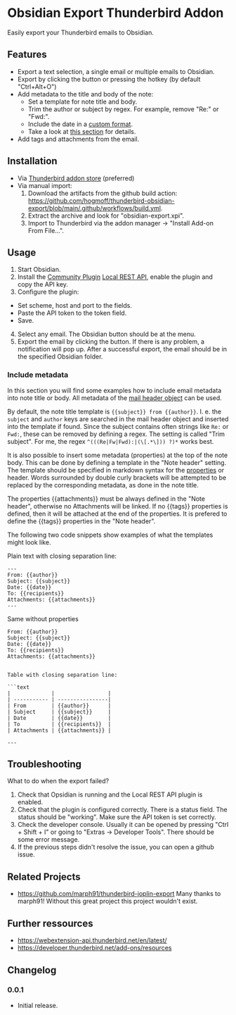 # Obsidian Export Thunderbird Addon

Easily export your Thunderbird emails to Obsidian.


## Features

- Export a text selection, a single email or multiple emails to Obsidian.
- Export by clicking the button or pressing the hotkey (by default "Ctrl+Alt+O")
- Add metadata to the title and body of the note:
  - Set a template for note title and body.
  - Trim the author or subject by regex. For example, remove "Re:" or "Fwd:".
  - Include the date in a [custom format](https://moment.github.io/luxon/#/formatting?id=table-of-tokens).
  - Take a look at [this section](#include-metadata) for details.
- Add tags and attachments from the email.

## Installation

- Via [Thunderbird addon store](https://addons.thunderbird.net/en/thunderbird/addon/obsidian-export/) (preferred)
- Via manual import:
  1. Download the artifacts from the github build action: <https://github.com/hogmoff/thunderbird-obsidian-export/blob/main/.github/workflows/build.yml>.
  2. Extract the archive and look for "obsidian-export.xpi".
  3. Import to Thunderbird via the addon manager -> "Install Add-on From File...".

## Usage

1. Start Obsidian.
2. Install the [Community Plugin](https://help.obsidian.md/Extending+Obsidian/Community+plugins) [Local REST API](https://github.com/coddingtonbear/obsidian-local-rest-api), enable the plugin and copy the API key.
3. Configure the plugin:
  - Set scheme, host and port to the fields.
  - Paste the API token to the token field.
  - Save.
4. Select any email. The Obsidian button should be at the menu.
5. Export the email by clicking the button. If there is any problem, a notification will pop up. After a successful export, the email should be in the specified Obsidian folder.


### Include metadata

In this section you will find some examples how to include email metadata into note title or body. All metadata of the [mail header object](https://webextension-api.thunderbird.net/en/latest/messages.html#messages-messageheader) can be used.

By default, the note title template is `{{subject}} from {{author}}`. I. e. the `subject` and `author` keys are searched in the mail header object and inserted into the template if found. Since the subject contains often strings like `Re:` or `Fwd:`, these can be removed by defining a regex. The setting is called "Trim subject". For me, the regex `^(((Re|Fw|Fwd):|(\[.*\])) ?)*` works best.

It is also possible to insert some metadata (properties) at the top of the note body. This can be done by defining a template in the "Note header" setting. The template should be specified in markdown syntax for the [properties](https://help.obsidian.md/Editing+and+formatting/Properties) or header. Words surrounded by double curly brackets will be attempted to be replaced by the corresponding metadata, as done in the note title.

The properties {{attachments}} must be always defined in the "Note header", otherwise no Attachments will be linked. If no {{tags}} properties is defined, then it will be attached at the end of the properties. It is prefered to define the {{tags}} properties in the "Note header".

The following two code snippets show examples of what the templates might look like.

Plain text with closing separation line:

```
---
From: {{author}}
Subject: {{subject}}
Date: {{date}}
To: {{recipients}}
Attachments: {{attachments}}
---
```

Same without properties

```
From: {{author}}
Subject: {{subject}}
Date: {{date}}
To: {{recipients}}
Attachments: {{attachments}}
```

```

Table with closing separation line:

```text
|             |                 |
| ----------- | ----------------|
| From        | {{author}}      |
| Subject     | {{subject}}     |
| Date        | {{date}}        |
| To          | {{recipients}}  |
| Attachments | {{attachments}} |

---

```

## Troubleshooting

What to do when the export failed?

1. Check that Opsidian is running and the Local REST API plugin is enabled.
2. Check that the plugin is configured correctly. There is a status field. The status should be "working". Make sure the API token is set correctly.
3. Check the developer console. Usually it can be opened by pressing "Ctrl + Shift + I" or going to "Extras -> Developer Tools". There should be some error message.
4. If the previous steps didn't resolve the issue, you can open a github issue.

## Related Projects

- https://github.com/marph91/thunderbird-joplin-export Many thanks to marph91! Without this great project this project wouldn't exist.

## Further ressources

- <https://webextension-api.thunderbird.net/en/latest/>
- <https://developer.thunderbird.net/add-ons/resources>


## Changelog

### 0.0.1

- Initial release.
